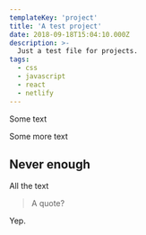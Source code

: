 ```yaml
---
templateKey: 'project'
title: 'A test project'
date: 2018-09-18T15:04:10.000Z
description: >-
  Just a test file for projects.
tags:
  - css
  - javascript
  - react
  - netlify
---
```


Some text

Some more text

## Never enough

All the text

> A quote?

Yep.
